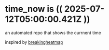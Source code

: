 # time_now is (( 2025-07-12T05:00:00.421Z ))

an automated repo that shows the currnent time

inspired by [breakingheatmap](https://github.com/breakingheatmap/breakingheatmap)